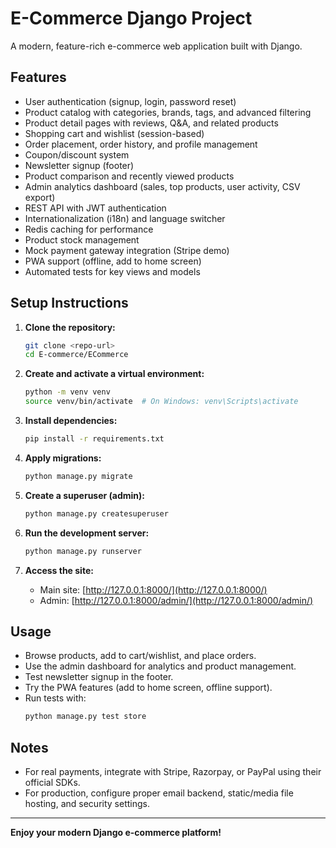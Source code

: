 # E-Commerce Django Project

A modern, feature-rich e-commerce web application built with Django.

## Features
- User authentication (signup, login, password reset)
- Product catalog with categories, brands, tags, and advanced filtering
- Product detail pages with reviews, Q&A, and related products
- Shopping cart and wishlist (session-based)
- Order placement, order history, and profile management
- Coupon/discount system
- Newsletter signup (footer)
- Product comparison and recently viewed products
- Admin analytics dashboard (sales, top products, user activity, CSV export)
- REST API with JWT authentication
- Internationalization (i18n) and language switcher
- Redis caching for performance
- Product stock management
- Mock payment gateway integration (Stripe demo)
- PWA support (offline, add to home screen)
- Automated tests for key views and models

## Setup Instructions

1. **Clone the repository:**
   ```bash
   git clone <repo-url>
   cd E-commerce/ECommerce
   ```

2. **Create and activate a virtual environment:**
   ```bash
   python -m venv venv
   source venv/bin/activate  # On Windows: venv\Scripts\activate
   ```

3. **Install dependencies:**
   ```bash
   pip install -r requirements.txt
   ```

4. **Apply migrations:**
   ```bash
   python manage.py migrate
   ```

5. **Create a superuser (admin):**
   ```bash
   python manage.py createsuperuser
   ```

6. **Run the development server:**
   ```bash
   python manage.py runserver
   ```

7. **Access the site:**
   - Main site: [http://127.0.0.1:8000/](http://127.0.0.1:8000/)
   - Admin: [http://127.0.0.1:8000/admin/](http://127.0.0.1:8000/admin/)

## Usage
- Browse products, add to cart/wishlist, and place orders.
- Use the admin dashboard for analytics and product management.
- Test newsletter signup in the footer.
- Try the PWA features (add to home screen, offline support).
- Run tests with:
  ```bash
  python manage.py test store
  ```

## Notes
- For real payments, integrate with Stripe, Razorpay, or PayPal using their official SDKs.
- For production, configure proper email backend, static/media file hosting, and security settings.

---

**Enjoy your modern Django e-commerce platform!** 